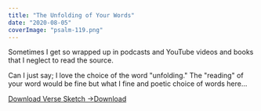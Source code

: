 ```yaml
---
title: "The Unfolding of Your Words"
date: "2020-08-05"
coverImage: "psalm-119.png"
---
```


Sometimes I get so wrapped up in podcasts and YouTube videos and books that I neglect to read the source.

Can I just say; I love the choice of the word "unfolding." The "reading" of your word would be fine but what I fine and poetic choice of words here...

[Download Verse Sketch ->](https://sketchysermons.com/wp-content/uploads/2020/08/psalm-119.pdf)[Download](https://sketchysermons.com/wp-content/uploads/2020/08/psalm-119.pdf)
